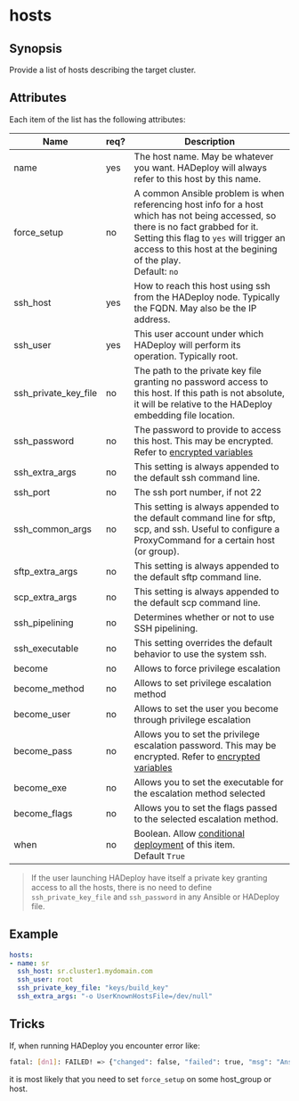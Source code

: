 # hosts

## Synopsis

Provide a list of hosts describing the target cluster.

## Attributes

Each item of the list has the following attributes:

Name|req?|Description
---|---|---
name|yes|The host name. May be whatever you want. HADeploy will always refer to this host by this name.
force_setup|no|A common Ansible problem is when referencing host info for a host which has not being accessed, so there is no fact grabbed for it.<br>Setting this flag to `yes` will trigger an access to this host at the begining of the play.<br>Default: `no`
ssh_host|yes|How to reach this host using ssh from the HADeploy node. Typically the FQDN. May also be the IP address.
ssh_user|yes|This user account under which HADeploy will perform its operation. Typically root.
ssh_private_key_file|no|The path to the private key file granting no password access to this host. If this path is not absolute, it will be relative to the HADeploy embedding file location.
ssh_password|no|The password to provide to access this host. This may be encrypted. Refer to [encrypted variables](../core/encrypted_vars)
ssh\_extra_args|no|This setting is always appended to the default ssh command line.
ssh_port|no|The ssh port number, if not 22
ssh\_common_args|no|This setting is always appended to the default command line for sftp, scp, and ssh. Useful to configure a ProxyCommand for a certain host (or group).
sftp\_extra_args|no|This setting is always appended to the default sftp command line.
scp\_extra_args|no|This setting is always appended to the default scp command line.
ssh_pipelining|no|Determines whether or not to use SSH pipelining.
ssh_executable|no|This setting overrides the default behavior to use the system ssh.
become|no|Allows to force privilege escalation
become_method|no|Allows to set privilege escalation method
become_user|no|Allows to set the user you become through privilege escalation
become_pass|no|Allows you to set the privilege escalation password. This may be encrypted. Refer to [encrypted variables](../core/encrypted_vars)
become_exe|no|Allows you to set the executable for the escalation method selected
become\_flags|no|Allows you to set the flags passed to the selected escalation method.
when|no|Boolean. Allow [conditional deployment](../../more/conditional_deployment) of this item.<br>Default `True` 






> If the user launching HADeploy have itself a private key granting access to all the hosts, there is no need to define `ssh_private_key_file` and `ssh_password` in any Ansible or HADeploy file.

## Example

```yaml
hosts:
- name: sr
  ssh_host: sr.cluster1.mydomain.com
  ssh_user: root
  ssh_private_key_file: "keys/build_key" 
  ssh_extra_args: "-o UserKnownHostsFile=/dev/null"
```

## Tricks

If, when running HADeploy you encounter error like:

```bash
fatal: [dn1]: FAILED! => {"changed": false, "failed": true, "msg": "AnsibleUndefinedVariable: 'dict object' has no attribute 'ansible_fqdn'"}
```

it is most likely that you need to set `force_setup` on some host_group or host.  
